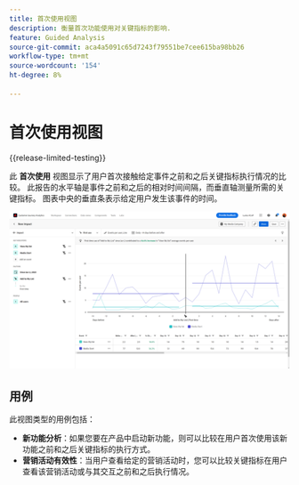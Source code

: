 ```yaml
---
title: 首次使用视图
description: 衡量首次功能使用对关键指标的影响.
feature: Guided Analysis
source-git-commit: aca4a5091c65d7243f79551be7cee615ba98bb26
workflow-type: tm+mt
source-wordcount: '154'
ht-degree: 8%

---
```


# 首次使用视图

{{release-limited-testing}}

此 **首次使用** 视图显示了用户首次接触给定事件之前和之后关键指标执行情况的比较。 此报告的水平轴是事件之前和之后的相对时间间隔，而垂直轴测量所需的关键指标。 图表中央的垂直条表示给定用户发生该事件的时间。

![版本](../assets/first-use.png)

## 用例

此视图类型的用例包括：

* **新功能分析**：如果您要在产品中启动新功能，则可以比较在用户首次使用该新功能之前和之后关键指标的执行方式。
* **营销活动有效性**：当用户查看给定的营销活动时，您可以比较关键指标在用户查看该营销活动或与其交互之前和之后执行情况。

<!--
## Query rail

The query rail allows you to configure the following components:

* **Key indicators**: The events that you want to measure per user. Each selected key indicator is represented as a colored line. A row representing the event is added to the table. You can include up to three events.
* **Factors**: The date that you want to compare before and after.
* **People**: The segment that you want to measure. The selected segment filters your data to focus only on the individuals who match your segment criteria.

## Chart settings

The Release view offers the following chart settings, which can be adjusted in the menu above the chart:

* **Metric**: The metric that you want to measure. Options include [!UICONTROL Events per user], [!UICONTROL Percentage of users], [!UICONTROL Events], [!UICONTROL Sessions], and [!UICONTROL Users].
* **Chart type**: The type of visualization that you want to use. Options include Line.

## Date range

Date selection in impact reports operate differently than other analysis types, since the report revolves around the date specified in the query rail. The following options are available:

* **Interval**: The date granularity that you want to view trended data by. Valid options include [!UICONTROL Daily], [!UICONTROL Weekly], [!UICONTROL Monthly], and [!UICONTROL Quarterly]. Changing the interval affects the options available for the Before and after period.
* **Before and after period**: The amount of time to analyze before and after the date specified in the query rail. Available options depend on the [!UICONTROL Interval] selection. -->
